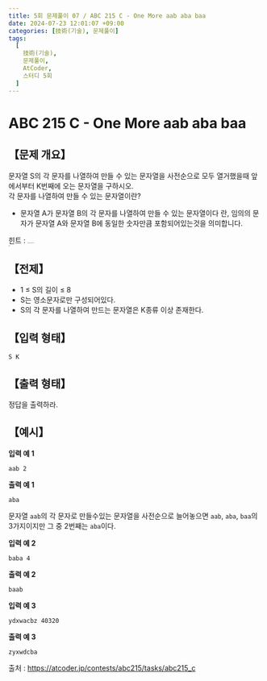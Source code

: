 ```yaml
---
title: 5회 문제풀이 07 / ABC 215 C - One More aab aba baa
date: 2024-07-23 12:01:07 +09:00
categories: [技術(기술), 문제풀이]
tags:
  [
    技術(기술),
    문제풀이,
    AtCoder,
    스터디 5회
  ]
---
```

<!-- ko -->
# ABC 215 C - One More aab aba baa
## 【문제 개요】
문자열 S의 각 문자를 나열하여 만들 수 있는 문자열을 사전순으로 모두 열거했을때 앞에서부터 K번째에 오는 문자열을 구하시오.<br>
각 문자를 나열하여 만들 수 있는 문자열이란?<br>
- 문자열 A가 문자열 B의 각 문자를 나열하여 만들 수 있는 문자열이다 란, 임의의 문자가 문자열 A와 문자열 B에 동일한 숫자만큼 포함되어있는것을 의미합니다.

힌트 : <span style="font-size:0.1rem">
 순열(permutation)<br>
정렬
</span>

## 【전제】
- 1 ≤ S의 길이 ≤ 8
- S는 영소문자로만 구성되어있다.
- S의 각 문자를 나열하여 만드는 문자열은 K종류 이상 존재한다.

## 【입력 형태】
```
S K
```

## 【출력 형태】
정답을 출력하라.

## 【예시】

**입력 예 1**

```
aab 2
```

**출력 예 1**

```
aba
```
문자열 `aab`의 각 문자로 만들수있는 문자열을 사전순으로 늘어놓으면 `aab`, `aba`, `baa`의 3가지이지만 그 중 2번째는 `aba`이다.

**입력 예 2**

```
baba 4
```

**출력 예 2**

```
baab
```

**입력 예 3**

```
ydxwacbz 40320
```

**출력 예 3**

```
zyxwdcba
```

출처 : <a href="https://atcoder.jp/contests/abc215/tasks/abc215_c">https://atcoder.jp/contests/abc215/tasks/abc215_c</a> 
<!-- endko -->
<!-- ja -->
<!-- endja -->